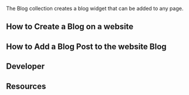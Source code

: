 The Blog collection creates a blog widget that can be added to any page.

## How to Create a Blog on a website

## How to Add a Blog Post to the website Blog

## Developer

## Resources


